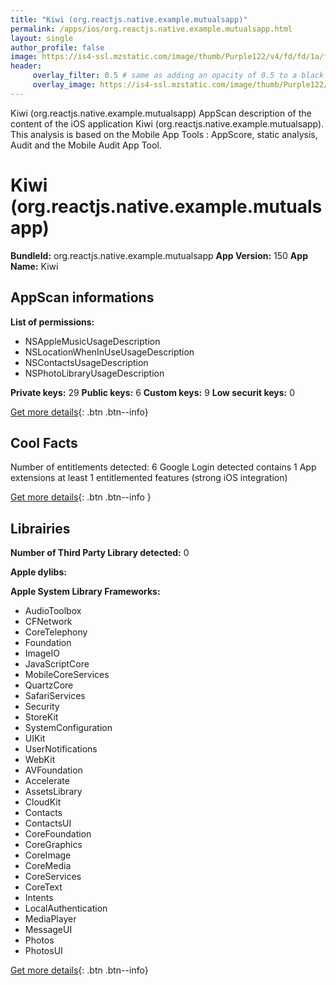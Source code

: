 ```yaml
---
title: "Kiwi (org.reactjs.native.example.mutualsapp)"
permalink: /apps/ios/org.reactjs.native.example.mutualsapp.html
layout: single
author_profile: false
image: https://is4-ssl.mzstatic.com/image/thumb/Purple122/v4/fd/fd/1a/fdfd1a3e-9120-9ec4-1da9-f1e4bbe4efe2/AppIcon-1x_U007emarketing-0-10-0-85-220.png/512x512bb.jpg
header: 
     overlay_filter: 0.5 # same as adding an opacity of 0.5 to a black background
     overlay_image: https://is4-ssl.mzstatic.com/image/thumb/Purple122/v4/fd/fd/1a/fdfd1a3e-9120-9ec4-1da9-f1e4bbe4efe2/AppIcon-1x_U007emarketing-0-10-0-85-220.png/512x512bb.jpg
---
```

Kiwi (org.reactjs.native.example.mutualsapp) AppScan description of the content of the iOS application Kiwi (org.reactjs.native.example.mutualsapp). This analysis is based on the Mobile App Tools : AppScore, static analysis, Audit and the Mobile Audit App Tool.

# Kiwi (org.reactjs.native.example.mutualsapp)

**BundleId:** org.reactjs.native.example.mutualsapp
**App Version:** 150
**App Name:** Kiwi


## AppScan informations 

**List of permissions:** 
- NSAppleMusicUsageDescription
- NSLocationWhenInUseUsageDescription
- NSContactsUsageDescription
- NSPhotoLibraryUsageDescription
  
  
**Private keys:** 29
**Public keys:** 6
**Custom keys:** 9
**Low securit keys:** 0
  
[Get more details](/pricing.html){: .btn .btn--info}

## Cool Facts

Number of entitlements detected: 6
Google Login detected
contains 1 App extensions
at least 1 entitlemented features (strong iOS integration)
  
[Get more details](/pricing.html){: .btn .btn--info }

## Librairies 
**Number of Third Party Library detected:** 0


**Apple dylibs:**


**Apple System Library Frameworks:**
- AudioToolbox
- CFNetwork
- CoreTelephony
- Foundation
- ImageIO
- JavaScriptCore
- MobileCoreServices
- QuartzCore
- SafariServices
- Security
- StoreKit
- SystemConfiguration
- UIKit
- UserNotifications
- WebKit
- AVFoundation
- Accelerate
- AssetsLibrary
- CloudKit
- Contacts
- ContactsUI
- CoreFoundation
- CoreGraphics
- CoreImage
- CoreMedia
- CoreServices
- CoreText
- Intents
- LocalAuthentication
- MediaPlayer
- MessageUI
- Photos
- PhotosUI


  
[Get more details](/pricing.html){: .btn .btn--info}

